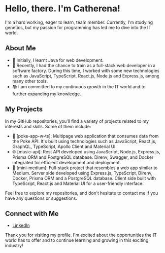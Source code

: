 <!--
**icatherena/icatherena** is a ✨ _special_ ✨ repository because its `README.md` (this file) appears on your GitHub profile.

Here are some ideas to get you started:

- 🔭 I’m currently working on ...
- 🌱 I’m currently learning ...
- 👯 I’m looking to collaborate on ...
- 🤔 I’m looking for help with ...
- 💬 Ask me about ...
- 📫 How to reach me: ...
- 😄 Pronouns: ...
- ⚡ Fun fact: ...
-->
# Hello, there. I'm Catherena! 

I'm a hard working, eager to learn, team member. Currently, I'm studying genetics, but my passion for programming has led me to dive into the IT world.

## About Me

- 💼 Initially, I learnt Java for web development.
- 🌱 Recently, I had the chance to train as a full-stack web developer in a software factory. During this time, I worked with some new technologies such as JavaScript, TypeScript, React.js, Node.js and Express.js, among many other tools.
- 📚 I am committed to my continuous growth in the IT world and to further expanding my knowledge.

## My Projects

In my GitHub repositories, you'll find a variety of projects related to my interests and skills. Some of them include:

- 🚀 [poke-app-w-ts]: Multipage web application that consumes data from the Poke API. It's built using technologies such as JavaScript, React.js, GraphQL, TypeScript, Apollo Client and Material UI.
- 🌐 [music-api]: Rest API developed using JavaScript, Node.js, Express.js, Prisma ORM and PostgreSQL database. Direnv, Swagger, and Docker integrated for efficient development and deployment.
- 🔧 [mini-medium]: Full-stack project that resembles a web app similar to Medium. Server side developed using Express.js, TypeScript, Direnv, Docker, Prisma ORM and a PostgreSQL database. Client side built with TypeScript, React.js and Material UI for a user-friendly interface.

Feel free to explore my repositories, and don't hesitate to contact me if you have any questions or suggestions.

## Connect with Me

- [LinkedIn](https://www.linkedin.com/in/catherena-beresovsky/)

Thank you for visiting my profile. I'm excited about the opportunities the IT world has to offer and to continue learning and growing in this exciting industry!
